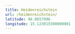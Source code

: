 ```yaml
---
title: Heidenreichstein
url: /heidenreichstein/
latitude: 48.8657996
longitude: 15.123015500000001
---
```

